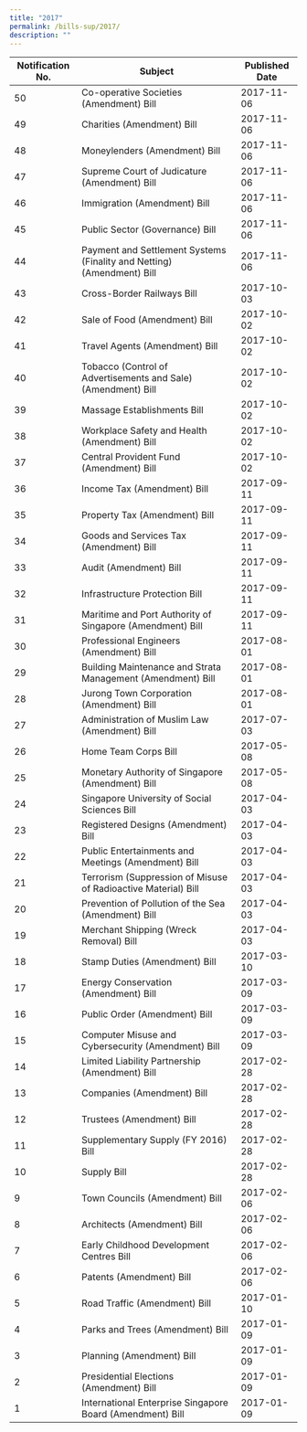 ```yaml
---
title: "2017"
permalink: /bills-sup/2017/
description: ""
---
```

|Notification No.|Subject|Published Date|
|---|---|---|
|50|Co-operative Societies (Amendment) Bill|2017-11-06|
|49|Charities (Amendment) Bill|2017-11-06|
|48|Moneylenders (Amendment) Bill|2017-11-06|
|47|Supreme Court of Judicature (Amendment) Bill|2017-11-06|
|46|Immigration (Amendment) Bill|2017-11-06|
|45|Public Sector (Governance) Bill|2017-11-06|
|44|Payment and Settlement Systems (Finality and Netting) (Amendment) Bill|2017-11-06|
|43|Cross-Border Railways Bill|2017-10-03|
|42|Sale of Food (Amendment) Bill|2017-10-02|
|41|Travel Agents (Amendment) Bill|2017-10-02|
|40|Tobacco (Control of Advertisements and Sale) (Amendment) Bill|2017-10-02|
|39|Massage Establishments Bill|2017-10-02|
|38|Workplace Safety and Health (Amendment) Bill|2017-10-02|
|37|Central Provident Fund (Amendment) Bill|2017-10-02|
|36|Income Tax (Amendment) Bill|2017-09-11|
|35|Property Tax (Amendment) Bill|2017-09-11|
|34|Goods and Services Tax (Amendment) Bill|2017-09-11|
|33|Audit (Amendment) Bill|2017-09-11|
|32|Infrastructure Protection Bill|2017-09-11|
|31|Maritime and Port Authority of Singapore (Amendment) Bill|2017-09-11|
|30|Professional Engineers (Amendment) Bill|2017-08-01|
|29|Building Maintenance and Strata Management (Amendment) Bill|2017-08-01|
|28|Jurong Town Corporation (Amendment) Bill|2017-08-01|
|27|Administration of Muslim Law (Amendment) Bill|2017-07-03|
|26|Home Team Corps Bill|2017-05-08|
|25|Monetary Authority of Singapore (Amendment) Bill|2017-05-08|
|24|Singapore University of Social Sciences Bill|2017-04-03|
|23|Registered Designs (Amendment) Bill|2017-04-03|
|22|Public Entertainments and Meetings (Amendment) Bill|2017-04-03|
|21|Terrorism (Suppression of Misuse of Radioactive Material) Bill|2017-04-03|
|20|Prevention of Pollution of the Sea (Amendment) Bill|2017-04-03|
|19|Merchant Shipping (Wreck Removal) Bill|2017-04-03|
|18|Stamp Duties (Amendment) Bill|2017-03-10|
|17|Energy Conservation (Amendment) Bill|2017-03-09|
|16|Public Order (Amendment) Bill|2017-03-09|
|15|Computer Misuse and Cybersecurity (Amendment) Bill|2017-03-09|
|14|Limited Liability Partnership (Amendment) Bill|2017-02-28|
|13|Companies (Amendment) Bill|2017-02-28|
|12|Trustees (Amendment) Bill|2017-02-28|
|11|Supplementary Supply (FY 2016) Bill|2017-02-28|
|10|Supply Bill|2017-02-28|
|9|Town Councils (Amendment) Bill|2017-02-06|
|8|Architects (Amendment) Bill|2017-02-06|
|7|Early Childhood Development Centres Bill|2017-02-06|
|6|Patents (Amendment) Bill|2017-02-06|
|5|Road Traffic (Amendment) Bill|2017-01-10|
|4|Parks and Trees (Amendment) Bill|2017-01-09|
|3|Planning (Amendment) Bill|2017-01-09|
|2|Presidential Elections (Amendment) Bill|2017-01-09|
|1|International Enterprise Singapore Board (Amendment) Bill|2017-01-09|